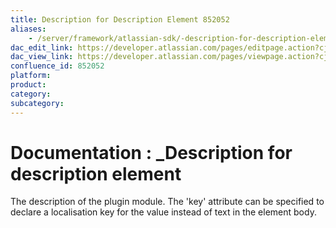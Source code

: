 ```yaml
---
title: Description for Description Element 852052
aliases:
    - /server/framework/atlassian-sdk/-description-for-description-element-852052.html
dac_edit_link: https://developer.atlassian.com/pages/editpage.action?cjm=wozere&pageId=852052
dac_view_link: https://developer.atlassian.com/pages/viewpage.action?cjm=wozere&pageId=852052
confluence_id: 852052
platform:
product:
category:
subcategory:
---
```

# Documentation : \_Description for description element

The description of the plugin module. The 'key' attribute can be specified to declare a localisation key for the value instead of text in the element body.
















































































































































































































































































































